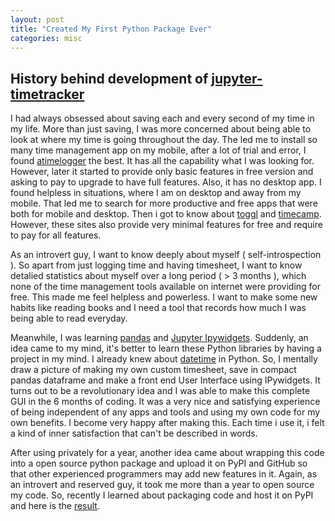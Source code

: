 ```yaml
---
layout: post
title: "Created My First Python Package Ever"
categories: misc
---
```


## History behind development of  [jupyter-timetracker](https://prateekkumarpython.github.io/jupyter-timetracker/)

I had always obsessed about saving each and every second of my time in my life. More than just saving, I was more concerned about being able to look at where my time is going throughout the day. The led me to install so many time management app on my mobile, after a lot of trial and error, I found [atimelogger](http://www.atimelogger.com/) the best. It has all the capability what I was looking for. However, later it started to provide only basic features in free version and asking to pay to upgrade to have full features. Also, it has no desktop app. I found helpless in situations, where I am on desktop and away from my mobile. 
That led me to search for more productive and free apps that were both for mobile and desktop. Then i got to know about [toggl](https://toggl.com/) and [timecamp](https://www.timecamp.com/en/). However, these sites also provide very minimal features for free and require to pay for all features.  

As an introvert guy, I want to know deeply about myself ( self-introspection ). So apart from just logging time and having timesheet, I want to know detalied statistics about myself over a long period ( > 3 months ), which none of the time management tools available on internet were providing for free. This made me feel helpless and powerless. I want to make some new habits like reading books and I need a tool that records how much I was being able to read everyday.

Meanwhile, I was learning [pandas](https://pandas.pydata.org/) and [Jupyter Ipywidgets](https://ipywidgets.readthedocs.io/en/latest/). Suddenly, an idea came to my mind, it's better to learn these Python libraries by having a project in my mind. I already knew about [datetime](https://docs.python.org/3/library/datetime.html) in Python. So, I mentally draw a picture of making my own custom timesheet, save in compact pandas dataframe and make a front end User Interface using IPywidgets. It turns out to be a revolutionary idea and I was able to make this complete GUI in the 6 months of coding. It was a very nice and satisfying experience of being independent of any apps and tools and using my own code for my own benefits. I become very happy after making this. Each time i use it, i felt a kind of inner satisfaction that can't be described in words.

After using privately for a year, another idea came about wrapping this code into a open source python package and upload it on PyPI and GitHub so that other experienced programmers may add new features in it. Again, as an introvert and reserved guy, it took me more than a year to open source my code. So, recently I learned about packaging code and host it on PyPI and here is the [result](https://pypi.org/project/jupyter-timetracker/).  
